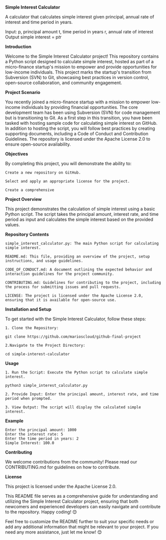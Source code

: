 **Simple Interest Calculator**

A calculator that calculates simple interest given principal, annual rate of interest and time period in years.

Input:
   p, principal amount
   t, time period in years
   r, annual rate of interest
Output
   simple interest = p*t*r

**Introduction**

Welcome to the Simple Interest Calculator project! This repository contains a Python script designed to calculate simple interest, hosted as part of a micro-finance startup's mission to empower and provide opportunities for low-income individuals. This project marks the startup's transition from Subversion (SVN) to Git, showcasing best practices in version control, open-source collaboration, and community engagement.

**Project Scenario**

You recently joined a micro-finance startup with a mission to empower low-income individuals by providing financial opportunities. The core development team has been using Subversion (SVN) for code management but is transitioning to Git. As a first step in this transition, you have been tasked with hosting sample code for calculating simple interest on GitHub. In addition to hosting the script, you will follow best practices by creating supporting documents, including a Code of Conduct and Contribution Guidelines. The repository is licensed under the Apache License 2.0 to ensure open-source availability.

**Objectives**

By completing this project, you will demonstrate the ability to:

    Create a new repository on GitHub.

    Select and apply an appropriate license for the project.

    Create a comprehensive 

**Project Overview**

This project demonstrates the calculation of simple interest using a basic Python script. The script takes the principal amount, interest rate, and time period as input and calculates the simple interest based on the provided values.

**Repository Contents**

    simple_interest_calculator.py: The main Python script for calculating simple interest.

    README.md: This file, providing an overview of the project, setup instructions, and usage guidelines.

    CODE_OF_CONDUCT.md: A document outlining the expected behavior and interaction guidelines for the project community.

    CONTRIBUTING.md: Guidelines for contributing to the project, including the process for submitting issues and pull requests.

    LICENSE: The project is licensed under the Apache License 2.0, ensuring that it is available for open-source use.

**Installation and Setup**

To get started with the Simple Interest Calculator, follow these steps:

    1. Clone the Repository:

    git clone https://github.com/marioscloud/github-final-project

    2.Navigate to the Project Directory:

    cd simple-interest-calculator

**Usage**

    1. Run the Script: Execute the Python script to calculate simple interest.

    python3 simple_interest_calculator.py

    2. Provide Input: Enter the principal amount, interest rate, and time period when prompted.

    3. View Output: The script will display the calculated simple interest.

**Example**
  
    Enter the principal amount: 1000
    Enter the interest rate: 5
    Enter the time period in years: 2
    Simple Interest: 100.0

**Contributing**

We welcome contributions from the community! Please read our CONTRIBUTING.md for guidelines on how to contribute.

**License**

This project is licensed under the Apache License 2.0.

This README file serves as a comprehensive guide for understanding and utilizing the Simple Interest Calculator project, ensuring that both newcomers and experienced developers can easily navigate and contribute to the repository. Happy coding! 😊

Feel free to customize the README further to suit your specific needs or add any additional information that might be relevant to your project. If you need any more assistance, just let me know! 😊
